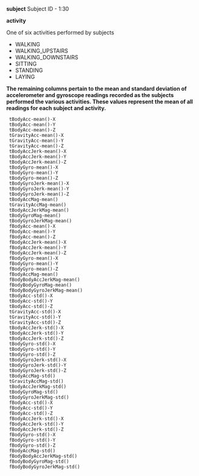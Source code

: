 <strong><p>subject</strong>
Subject ID - 1:30</p>     
            
<strong><p>activity</p></strong>
     <p>One of six activities performed by subjects
     	<ul>
	<li>WALKING</li>
	<li>WALKING_UPSTAIRS</li>
	<li>WALKING_DOWNSTAIRS</li>
	<li>SITTING</i>
	<li>STANDING</li>
	<li>LAYING</li>
	</ul>

<strong>The remaining columns pertain to the mean and standard deviation of accelerometer and gyroscope readings recorded as the subjects performed the various activities. These values represent the mean of all readings for each subject and activity.</strong>
       
     
     tBodyAcc-mean()-X               
     tBodyAcc-mean()-Y              
     tBodyAcc-mean()-Z               
     tGravityAcc-mean()-X           
     tGravityAcc-mean()-Y            
     tGravityAcc-mean()-Z           
     tBodyAccJerk-mean()-X           
     tBodyAccJerk-mean()-Y          
     tBodyAccJerk-mean()-Z           
     tBodyGyro-mean()-X             
     tBodyGyro-mean()-Y              
     tBodyGyro-mean()-Z             
     tBodyGyroJerk-mean()-X          
     tBodyGyroJerk-mean()-Y         
     tBodyGyroJerk-mean()-Z          
     tBodyAccMag-mean()             
     tGravityAccMag-mean()           
     tBodyAccJerkMag-mean()         
     tBodyGyroMag-mean()             
     tBodyGyroJerkMag-mean()        
     fBodyAcc-mean()-X               
     fBodyAcc-mean()-Y              
     fBodyAcc-mean()-Z                       
     fBodyAccJerk-mean()-X          
     fBodyAccJerk-mean()-Y          
     fBodyAccJerk-mean()-Z             
     fBodyGyro-mean()-X              
     fBodyGyro-mean()-Y             
     fBodyGyro-mean()-Z                   
     fBodyAccMag-mean()                     
     fBodyBodyAccJerkMag-mean()      
     fBodyBodyGyroMag-mean()         
     fBodyBodyGyroJerkMag-mean()     
     tBodyAcc-std()-X                
     tBodyAcc-std()-Y               
     tBodyAcc-std()-Z                
     tGravityAcc-std()-X            
     tGravityAcc-std()-Y             
     tGravityAcc-std()-Z            
     tBodyAccJerk-std()-X            
     tBodyAccJerk-std()-Y           
     tBodyAccJerk-std()-Z            
     tBodyGyro-std()-X              
     tBodyGyro-std()-Y               
     tBodyGyro-std()-Z              
     tBodyGyroJerk-std()-X           
     tBodyGyroJerk-std()-Y          
     tBodyGyroJerk-std()-Z           
     tBodyAccMag-std()              
     tGravityAccMag-std()            
     tBodyAccJerkMag-std()          
     tBodyGyroMag-std()              
     tBodyGyroJerkMag-std()         
     fBodyAcc-std()-X                
     fBodyAcc-std()-Y               
     fBodyAcc-std()-Z                
     fBodyAccJerk-std()-X           
     fBodyAccJerk-std()-Y            
     fBodyAccJerk-std()-Z           
     fBodyGyro-std()-X               
     fBodyGyro-std()-Y              
     fBodyGyro-std()-Z               
     fBodyAccMag-std()              
     fBodyBodyAccJerkMag-std()       
     fBodyBodyGyroMag-std()         
     fBodyBodyGyroJerkMag-std()
     

